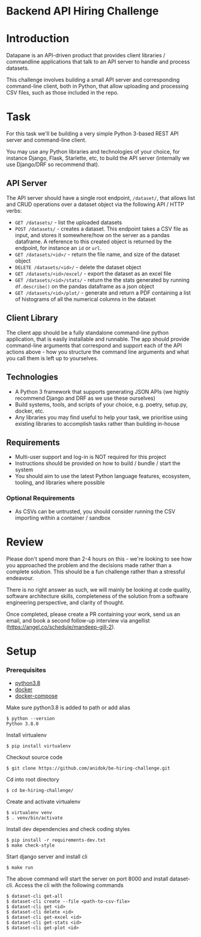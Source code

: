 # Backend API Hiring Challenge

# Introduction

Datapane is an API-driven product that provides client libraries / commandline applications that talk to an API server to handle and process datasets.

This challenge involves building a small API server and corresponding command-line client, both in Python, that allow uploading and processing CSV files, such as those included in the repo.


# Task

For this task we'll be building a very simple Python 3-based REST API server and command-line client. 

You may use any Python libraries and technologies of your choice, for instance Django, Flask, Starlette, etc, to build the API server (internally we use Django/DRF so recommend that).

## API Server

The API server should have a single root endpoint, `/dataset/`, that allows list and CRUD operations over a dataset object via the following API / HTTP verbs:

 - `GET /datasets/` - list the uploaded datasets
 - `POST /datasets/` - creates a dataset. This endpoint takes a CSV file as input, and stores it somewhere/how on the server as a pandas dataframe. A reference to this created object is returned by the endpoint, for instance an `id` or `url`.
 - `GET /datasets/<id>/` - return the file name, and size of the dataset object
 - `DELETE /datasets/<id>/` - delete the dataset object
 - `GET /datasets/<id>/excel/` - export the dataset as an excel file
 - `GET /datasets/<id>/stats/` - return the the stats generated by running `df.describe()` on the pandas dataframe as a json object
 - `GET /datasets/<id>/plot/` - generate and return a PDF containing a list of histograms of all the numerical columns in the dataset

## Client Library

The client app should be a fully standalone command-line python application, that is easily installable and runnable. The app should provide command-line arguments that correspond and support each of the API actions above - how you structure the command line arguments and what you call them is left up to yourselves.

## Technologies

- A Python 3 framework that supports generating JSON APIs (we highly recommend Django and DRF as we use these ourselves)
- Build systems, tools, and scripts of your choice, e.g. poetry, setup.py, docker, etc.
- Any libraries you may find useful to help your task, we prioritise using existing libraries to accomplish tasks rather than building in-house

## Requirements

- Multi-user support and log-in is NOT required for this project
- Instructions should be provided on how to build / bundle / start the system
- You should aim to use the latest Python language features, ecosystem, tooling, and libraries where possible

### Optional Requirements

- As CSVs can be untrusted, you should consider running the CSV importing within a container / sandbox

# Review

Please don't spend more than 2-4 hours on this - we're looking to see how you approached the problem and the decisions made rather than a complete solution. This should be a fun challenge rather than a stressful endeavour.

There is no right answer as such, we will mainly be looking at code quality, software architecture skills, completeness of the solution from a software engineering perspective, and clarity of thought.

Once completed, please create a PR containing your work, send us an email, and book a second follow-up interview via angellist (https://angel.co/schedule/mandeep-gill-2).


# Setup

### Prerequisites
- [python3.8](https://www.python.org/downloads/release/python-380/)
- [docker](https://docs.docker.com/install/linux/docker-ce/ubuntu/)
- [docker-compose](https://docs.docker.com/compose/install/)

Make sure python3.8 is added to path or add alias

    $ python --version
    Python 3.8.0
    
Install virtualenv

    $ pip install virtualenv

Checkout source code

    $ git clone https://github.com/anidok/be-hiring-challenge.git
    
Cd into root directory 

    $ cd be-hiring-challenge/
    
Create and activate virtualenv

    $ virtualenv venv
    $ . venv/bin/activate
    
Install dev dependencies and check coding styles

    $ pip install -r requirements-dev.txt
    $ make check-style
    
Start django server and install cli

    $ make run
    
The above command will start the server on port 8000 and install dataset-cli. Access the cli with the following commands

    $ dataset-cli get-all
    $ dataset-cli create --file <path-to-csv-file>
    $ dataset-cli get <id>
    $ dataset-cli delete <id>
    $ dataset-cli get-excel <id>
    $ dataset-cli get-stats <id>
    $ dataset-cli get-plot <id>